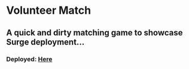 # Volunteer Match

## A quick and dirty matching game to showcase Surge deployment...

### Deployed: [Here](https://collegematch.surge.sh/)
